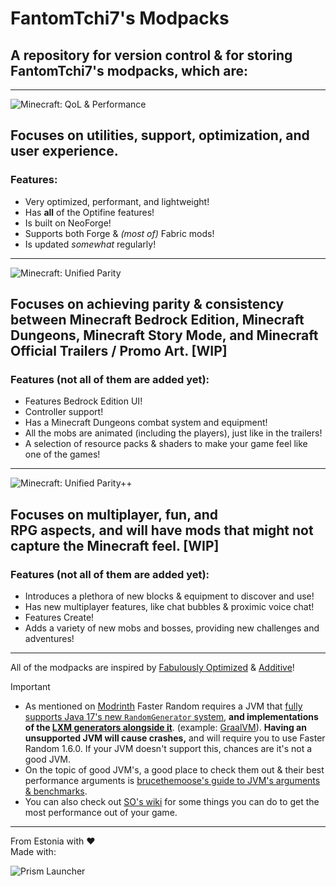 # FantomTchi7's Modpacks
## A repository for version control & for storing FantomTchi7's modpacks, which are:
---
![Minecraft: QoL & Performance](https://raw.githubusercontent.com/FantomTchi7/Modpacks/main/QoL%20%26%20Performance/minecraft_title.png)
## Focuses on utilities, support, optimization, and user experience.
### Features:
- Very optimized, performant, and lightweight!
- Has **all** of the Optifine features!
- Is built on NeoForge!
- Supports both Forge & *(most of)* Fabric mods!
- Is updated *somewhat* regularly!
---
![Minecraft: Unified Parity](https://raw.githubusercontent.com/FantomTchi7/Modpacks/main/Unified%20Parity/minecraft_title.png)
## Focuses on achieving parity & consistency between Minecraft Bedrock Edition, Minecraft Dungeons, Minecraft Story Mode, and Minecraft Official Trailers / Promo Art. [WIP]
### Features (not all of them are added yet):
- Features Bedrock Edition UI!
- Controller support!
- Has a Minecraft Dungeons combat system and equipment!
- All the mobs are animated (including the players), just like in the trailers!
- A selection of resource packs & shaders to make your game feel like one of the games!
---
![Minecraft: Unified Parity++](https://raw.githubusercontent.com/FantomTchi7/Modpacks/main/Unified%20Parity%2B%2B/minecraft_title.png)
## Focuses on multiplayer, fun, and RPG aspects, and will have mods that might not capture the Minecraft feel. [WIP]
### Features (not all of them are added yet):
- Introduces a plethora of new blocks & equipment to discover and use!
- Has new multiplayer features, like chat bubbles & proximic voice chat!
- Features Create!
- Adds a variety of new mobs and bosses, providing new challenges and adventures!
---
All of the modpacks are inspired by [Fabulously Optimized](https://modrinth.com/modpack/fabulously-optimized) & [Additive](https://modrinth.com/modpack/additive)!
> [!IMPORTANT]
>- As mentioned on [Modrinth](https://modrinth.com/mod/faster-random) Faster Random requires a JVM that [fully supports Java 17's new `RandomGenerator` system](https://gist.github.com/AnOpenSauceDev/36719f1ed2770fa0094d6be618b137e3), **and implementations of the [LXM generators alongside it](https://openjdk.org/jeps/356)**. (example: [GraalVM](https://www.graalvm.org/)). **Having an unsupported JVM will cause crashes,** and will require you to use Faster Random 1.6.0. If your JVM doesn't support this, chances are it's not a good JVM.
>- On the topic of good JVM's, a good place to check them out & their best performance arguments is [brucethemoose's guide to JVM's arguments & benchmarks](https://github.com/brucethemoose/Minecraft-Performance-Flags-Benchmarks).
>- You can also check out [SO's wiki](https://github.com/HyperSoop/Simply-Optimized/wiki/Post%E2%80%90install) for some things you can do to get the most performance out of your game.
---
From Estonia with ❤\
Made with:

![Prism Launcher](https://raw.githubusercontent.com/PrismLauncher/PrismLauncher/develop/program_info/org.prismlauncher.PrismLauncher.logo-darkmode.svg)